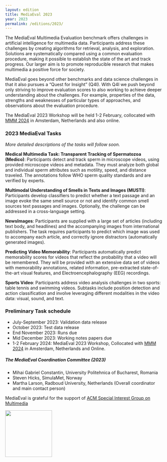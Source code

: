 ```yaml
---
layout: edition
title: MediaEval 2023
year: 2023
permalink: /editions/2023/
---
```


The MediaEval Multimedia Evaluation benchmark offers challenges in artificial intelligence for multimedia data. Participants address these challenges by creating algorithms for retrieval, analysis, and exploration. Solutions are systematically compared using a common evaluation procedure, making it possible to establish the state of the art and track progress. Our larger aim is to promote reproducible research that makes multimedia a positive force for society. 

MediaEval goes beyond other benchmarks and data science challenges in that it also pursues a “Quest for Insight” (Q4I). With Q4I we push beyond only striving to improve evaluation scores to also working to achieve deeper understanding about the challenges. For example, properties of the data,  strengths and weaknesses of particular types of approaches, and observations about the evaluation procedure.

The MediaEval 2023 Workshop will be held 1-2 February, collocated with [MMM 2024](https://mmm2024.org) in Amsterdam, Netherlands and also online. 

### 2023 MediaEval Tasks
*More detailed descriptions of the tasks will follow soon.*

**Medical Multimedia Task: Transparent Tracking of Spermatozoa (Medico)**: Participants detect and track sperm in microscope videos, using provided microscope videos and metadata. They must analyze both global and individual sperm attributes such as motility, speed, and distance traveled. The annotations follow WHO sperm quality standards and are verified by experts. 

**Multimodal Understanding of Smells in Texts and Images (MUSTI)**: Participants develop classifiers to predict whether a text passage and an image evoke the same smell source or not and identify common smell sources text passages and images. Optionally, the challenge can be addressed in a cross-language setting.

**NewsImages**: Participants are supplied with a large set of articles (including text body, and headlines) and the accompanying images from international publishers. The task requires participants to predict which image was used to accompany each article, and correctly ignore distractors (automatically generated images).

**Predicting Video Memorability**: Participants automatically predict memorability scores for videos that reflect the probability that a video will be remembered. They will be provided with an extensive data set of videos with memorability annotations, related information, pre-extracted state-of-the-art visual features, and Electroencephalography (EEG) recordings.

**Sports Video**: Participants address video analysis challenges in two sports: table tennis and swimming videos. Subtasks include position detection and action classification and involve leveraging different modalities in the video data: visual, sound, and text.

### Preliminary Task schedule 
* July-September 2023: Validation data release
* October 2023: Test data release
* End November 2023: Runs due
* Mid December 2023: Working notes papers due
* 1-2 February 2024: MediaEval 2023 Workshop, Collocated with [MMM 2024](https://mmm2024.org) in Amsterdam, Netherlands and Online.

##### The MediaEval Coordination Committee (2023)
* Mihai Gabriel Constantin, University Politehnica of Bucharest, Romania
* Steven Hicks, SimulaMet, Norway
* Martha Larson, Radboud University, Netherlands (Overall coordinator and main contact person)

MediaEval is grateful for the support of [ACM Special Interest Group on Multimedia](http://sigmm.org/)

<img src="https://multimediaeval.github.io/editions/2020/docs/sigmmlogo.gif" width=150/>

